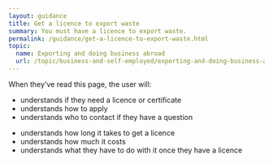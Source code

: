 ```yaml
---
layout: guidance
title: Get a licence to export waste
summary: You must have a licence to export waste.
permalink: /guidance/get-a-licence-to-export-waste.html
topic:
  name: Exporting and doing business abroad
  url: /topic/business-and-self-employed/exporting-and-doing-business-abroad.html
---
```


When they've read this page, the user will:

- understands if they need a licence or certificate
- understands how to apply
- understands who to contact if they have a question
* understands how long it takes to get a licence
* understands how much it costs
* understands what they have to do with it once they have a licence
